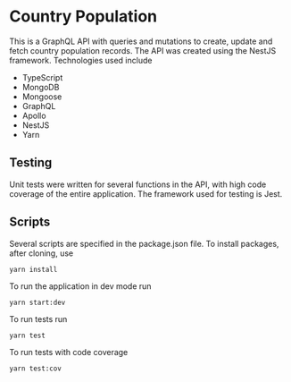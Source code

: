 # Country Population
This is a GraphQL API with queries and mutations to create, update and fetch country population records. The API was created using the NestJS framework. Technologies used include
- TypeScript
- MongoDB
- Mongoose
- GraphQL
- Apollo
- NestJS
- Yarn

## Testing
Unit tests were written for several functions in the API, with high code coverage of the entire application. The framework used for testing is Jest.

## Scripts
Several scripts are specified in the package.json file. To install packages, after cloning, use
```
yarn install
```

To run the application in dev mode run
```
yarn start:dev
```

To run tests run
```
yarn test
```

To run tests with code coverage
```
yarn test:cov
```
